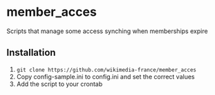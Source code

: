 # member_acces
Scripts that manage some access synching when memberships expire

## Installation
1. `git clone https://github.com/wikimedia-france/member_acces`
1. Copy config-sample.ini to config.ini and set the correct values
1. Add the script to your crontab
